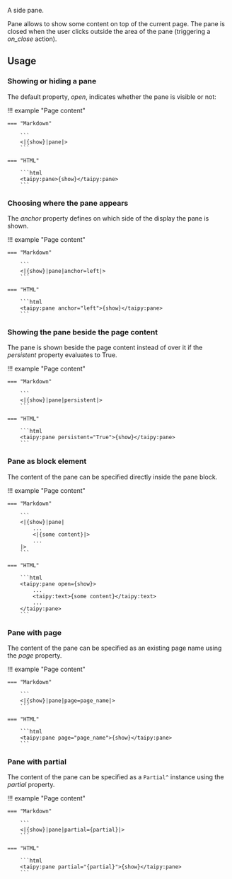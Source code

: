 A side pane.

Pane allows to show some content on top of the current page.
The pane is closed when the user clicks outside the area of the pane (triggering a _on_close_ action).

## Usage

### Showing or hiding a pane

The default property, _open_, indicates whether the pane is visible or not:

!!! example "Page content"

    === "Markdown"

        ```
        <|{show}|pane|>
        ```
  
    === "HTML"

        ```html
        <taipy:pane>{show}</taipy:pane>
        ```

### Choosing where the pane appears

The _anchor_ property defines on which side of the display the pane is shown.

!!! example "Page content"

    === "Markdown"

        ```
        <|{show}|pane|anchor=left|>
        ```
  
    === "HTML"

        ```html
        <taipy:pane anchor="left">{show}</taipy:pane>
        ```

### Showing the pane beside the page content

The pane is shown beside the page content instead of over it if the _persistent_ property evaluates to True.

!!! example "Page content"

    === "Markdown"

        ```
        <|{show}|pane|persistent|>
        ```
  
    === "HTML"

        ```html
        <taipy:pane persistent="True">{show}</taipy:pane>
        ```

### Pane as block element

The content of the pane can be specified directly inside the pane block.

!!! example "Page content"

    === "Markdown"

        ```
        <|{show}|pane|
            ...
            <|{some content}|>
            ...
        |>
        ```
  
    === "HTML"

        ```html
        <taipy:pane open={show}>
            ...
            <taipy:text>{some content}</taipy:text>
            ...
        </taipy:pane>
        ```

### Pane with page

The content of the pane can be specified as an existing page name using the _page_ property.

!!! example "Page content"

    === "Markdown"

        ```
        <|{show}|pane|page=page_name|>
        ```
  
    === "HTML"

        ```html
        <taipy:pane page="page_name">{show}</taipy:pane>
        ```

### Pane with partial

The content of the pane can be specified as a `Partial^` instance using the _partial_ property.

!!! example "Page content"

    === "Markdown"

        ```
        <|{show}|pane|partial={partial}|>
        ```
  
    === "HTML"

        ```html
        <taipy:pane partial="{partial}">{show}</taipy:pane>
        ```
